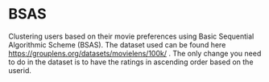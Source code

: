 # BSAS

Clustering users based on their movie preferences using Basic Sequential Algorithmic Scheme (BSAS). The dataset used can be found here https://grouplens.org/datasets/movielens/100k/ . The only change you need to do in the dataset is to have the ratings in ascending order based on the userid.

